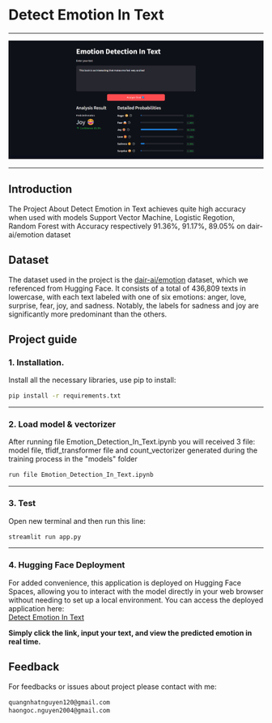# Detect Emotion In Text

---
![architecture_nir](demo.jpg)

---

## Introduction
The Project About Detect Emotion in Text achieves quite high accuracy when used with models Support Vector Machine, Logistic Regotion, Random Forest with Accuracy respectively 91.36%, 91.17%, 89.05% on dair-ai/emotion dataset

## Dataset
The dataset used in the project is the [dair-ai/emotion](https://huggingface.co/datasets/dair-ai/emotion) dataset, which we referenced from Hugging Face. It consists of a total of 436,809 texts in lowercase, with each text labeled with one of six emotions: anger, love, surprise, fear, joy, and sadness. Notably, the labels for sadness and joy are significantly more predominant than the others.

## Project guide
### 1. Installation.
Install all the necessary libraries, use pip to install:
```bash
pip install -r requirements.txt
```

----
### 2. Load model & vectorizer
After running file Emotion_Detection_In_Text.ipynb you will received 3 file: model file, tfidf_transformer file and count_vectorizer generated during the training process in the "models" folder
```bash
run file Emotion_Detection_In_Text.ipynb
```

---
### 3. Test
Open new terminal and then run this line:
```bash
streamlit run app.py
```
---
### 4. Hugging Face Deployment
For added convenience, this application is deployed on Hugging Face Spaces, allowing you to interact with the model directly in your web browser without needing to set up a local environment.
You can access the deployed application here:  
[Detect Emotion In Text](https://huggingface.co/spaces/HaoHao2915/Detect_Emotion_In_Text)

**Simply click the link, input your text, and view the predicted emotion in real time.**

## Feedback
For feedbacks or issues about project please contact with me: 
```
quangnhatnguyen120@gmail.com
haongoc.nguyen2004@gmail.com
```
